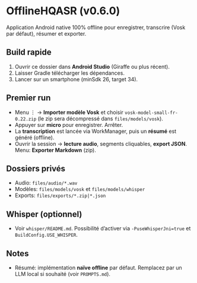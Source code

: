 # OfflineHQASR (v0.6.0)

Application Android native 100% offline pour enregistrer, transcrire (Vosk par défaut), résumer et exporter.

## Build rapide
1. Ouvrir ce dossier dans **Android Studio** (Giraffe ou plus récent).
2. Laisser Gradle télécharger les dépendances.
3. Lancer sur un smartphone (minSdk 26, target 34).

## Premier run
- Menu ⋮ → **Importer modèle Vosk** et choisir `vosk-model-small-fr-0.22.zip` (le zip sera décompressé dans `files/models/vosk`).
- Appuyer sur **micro** pour enregistrer. Arrêter.
- La **transcription** est lancée via WorkManager, puis un **résumé** est généré (offline).
- Ouvrir la session → **lecture audio**, segments cliquables, **export JSON**. Menu: **Exporter Markdown** (zip).

## Dossiers privés
- Audio: `files/audio/*.wav`
- Modèles: `files/models/vosk` et `files/models/whisper`
- Exports: `files/exports/*.zip|*.json`

## Whisper (optionnel)
- Voir `whisper/README.md`. Possibilité d’activer via `-PuseWhisperJni=true` et `BuildConfig.USE_WHISPER`.

## Notes
- Résumé: implémentation **naïve offline** par défaut. Remplacez par un LLM local si souhaité (voir `PROMPTS.md`).


